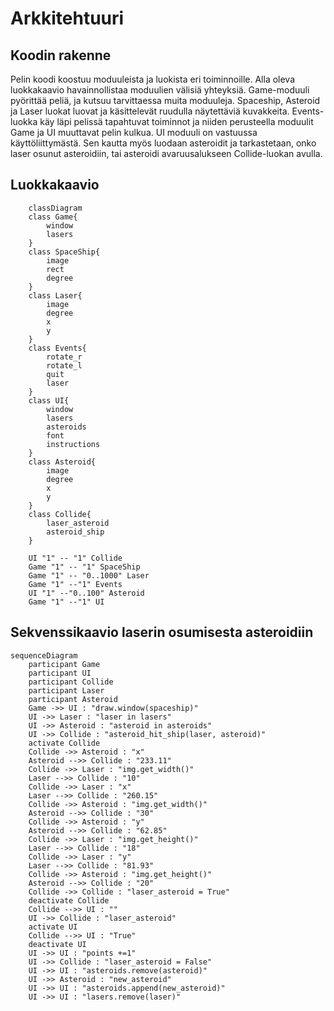 # Arkkitehtuuri

## Koodin rakenne
Pelin koodi koostuu moduuleista ja luokista eri toiminnoille. Alla oleva luokkakaavio havainnollistaa moduulien välisiä yhteyksiä. Game-moduuli pyörittää peliä, ja kutsuu tarvittaessa muita moduuleja. Spaceship, Asteroid ja Laser luokat luovat ja käsittelevät ruudulla näytettäviä kuvakkeita. Events-luokka käy läpi pelissä tapahtuvat toiminnot ja niiden perusteella moduulit Game ja UI muuttavat pelin kulkua. UI moduuli on vastuussa käyttöliittymästä. Sen kautta myös luodaan asteroidit ja tarkastetaan, onko laser osunut asteroidiin, tai asteroidi avaruusalukseen Collide-luokan avulla.

## Luokkakaavio

```mermaid
    classDiagram
    class Game{
        window
        lasers
    }
    class SpaceShip{
        image
        rect
        degree
    }
    class Laser{
        image
        degree
        x
        y
    }
    class Events{
        rotate_r
        rotate_l
        quit
        laser
    }
    class UI{
        window
        lasers
        asteroids
        font
        instructions
    }
    class Asteroid{
        image
        degree
        x
        y
    }
    class Collide{
        laser_asteroid
        asteroid_ship
    }

    UI "1" -- "1" Collide
    Game "1" -- "1" SpaceShip
    Game "1" -- "0..1000" Laser
    Game "1" --"1" Events
    UI "1" --"0..100" Asteroid
    Game "1" --"1" UI

```

## Sekvenssikaavio laserin osumisesta asteroidiin

```mermaid
sequenceDiagram
    participant Game
    participant UI
    participant Collide
    participant Laser
    participant Asteroid
    Game ->> UI : "draw.window(spaceship)"
    UI ->> Laser : "laser in lasers"
    UI ->> Asteroid : "asteroid in asteroids"
    UI ->> Collide : "asteroid_hit_ship(laser, asteroid)"
    activate Collide
    Collide ->> Asteroid : "x"
    Asteroid -->> Collide : "233.11"
    Collide ->> Laser : "img.get_width()"
    Laser -->> Collide : "10"
    Collide ->> Laser : "x"
    Laser -->> Collide : "260.15"
    Collide ->> Asteroid : "img.get_width()"
    Asteroid -->> Collide : "30"
    Collide ->> Asteroid : "y"
    Asteroid -->> Collide : "62.85"
    Collide ->> Laser : "img.get_height()"
    Laser -->> Collide : "18"
    Collide ->> Laser : "y"
    Laser -->> Collide : "81.93"
    Collide ->> Asteroid : "img.get_height()"
    Asteroid -->> Collide : "20"
    Collide ->> Collide : "laser_asteroid = True"
    deactivate Collide
    Collide -->> UI : ""
    UI ->> Collide : "laser_asteroid"
    activate UI
    Collide -->> UI : "True"
    deactivate UI
    UI ->> UI : "points +=1"
    UI ->> Collide : "laser_asteroid = False"
    UI ->> UI : "asteroids.remove(asteroid)"
    UI ->> Asteroid : "new_asteroid"
    UI ->> UI : "asteroids.append(new_asteroid)"
    UI ->> UI : "lasers.remove(laser)"
    
    
    


